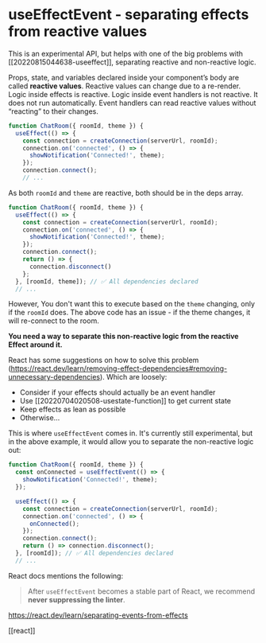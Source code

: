 # useEffectEvent - separating effects from reactive values

This is an experimental API, but helps with one of the big problems with [[20220815044638-useeffect]], separating reactive and non-reactive logic.

Props, state, and variables declared inside your component’s body are called **reactive values**. Reactive values can change due to a re-render. Logic inside effects is reactive.
Logic inside event handlers is not reactive. It does not run automatically. Event handlers can read reactive values without “reacting” to their changes.

```js
function ChatRoom({ roomId, theme }) {
  useEffect(() => {
    const connection = createConnection(serverUrl, roomId);
    connection.on('connected', () => {
      showNotification('Connected!', theme);
    });
    connection.connect();
    // ...
```

As both `roomId` and `theme` are reactive, both should be in the deps array.
```js
function ChatRoom({ roomId, theme }) {
  useEffect(() => {
    const connection = createConnection(serverUrl, roomId);
    connection.on('connected', () => {
      showNotification('Connected!', theme);
    });
    connection.connect();
    return () => {
      connection.disconnect()
    };
  }, [roomId, theme]); // ✅ All dependencies declared
  // ...
```

However, You don't want this to execute based on the `theme` changing, only if the `roomId` does. The above code has an issue - if the theme changes, it will re-connect to the room.

**You need a way to separate this non-reactive logic from the reactive Effect around it.**

React has some suggestions on how to solve this problem (https://react.dev/learn/removing-effect-dependencies#removing-unnecessary-dependencies). Which are loosely:
- Consider if your effects should actually be an event handler
- Use [[20220704020508-usestate-function]] to get current state
- Keep effects as lean as possible
- Otherwise...

This is where `useEffectEvent` comes in. It's currently still experimental, but in the above example, it would allow you to separate the non-reactive logic out:
```js
function ChatRoom({ roomId, theme }) {
  const onConnected = useEffectEvent(() => {
    showNotification('Connected!', theme);
  });

  useEffect(() => {
    const connection = createConnection(serverUrl, roomId);
    connection.on('connected', () => {
      onConnected();
    });
    connection.connect();
    return () => connection.disconnect();
  }, [roomId]); // ✅ All dependencies declared
  // ...
```

React docs mentions the following:
>After `useEffectEvent` becomes a stable part of React, we recommend **never suppressing the linter**.

https://react.dev/learn/separating-events-from-effects

[[react]]
